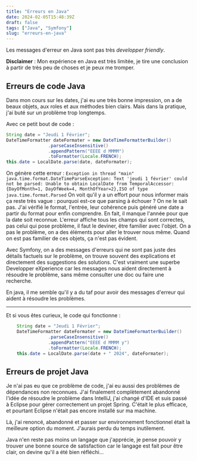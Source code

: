 ```yaml
---
title: "Erreurs en Java"
date: 2024-02-05T15:48:39Z
draft: false
tags: ["Java", "Symfony"]
slug: "erreurs-en-java"
---
```


Les messages d'erreur en Java sont pas très _developper friendly_.

<!--more-->

**Disclaimer** : Mon expérience en Java est très limitée, je tire une conclusion à partir de très peu de choses et je peux me tromper.  

## Erreurs de code Java

Dans mon cours sur les dates, j'ai eu une très bonne impression, on a de beaux objets, aux roles et aux méthodes bien clairs. Mais dans la pratique, j'ai buté sur un problème trop longtemps.

Avec ce petit bout de code :

```java
String date = "Jeudi 1 Février";
DateTimeFormatter dateFormater = new DateTimeFormatterBuilder()
                .parseCaseInsensitive()
                .appendPattern("EEEE d MMMM")
                .toFormatter(Locale.FRENCH);
this.date = LocalDate.parse(date, dateFormater);
```

On génère cette erreur : `Exception in thread "main" java.time.format.DateTimeParseException: Text 'jeudi 1 février' could not be parsed: Unable to obtain LocalDate from TemporalAccessor: {DayOfMonth=1, DayOfWeek=4, MonthOfYear=2},ISO of type java.time.format.Parsed`
On voit qu'il y a un effort pour nous informer mais ça reste très vague : pourquoi est-ce que parsing à échouer ? On ne le sait pas. J'ai vérifié le format, l'entrée, leur cohérence puis généré une date a partir du format pour enfin comprendre.
En fait, il manque l'année pour que la date soit reconnue. L'erreur affiche tous les champs qui sont correctes, pas celui qui pose problème, il faut le deviner, être familier avec l'objet. On a pas le problème, on a des éléments pour aller le trouver nous même. Quand on est pas familier de ces objets, ça n'est pas évident.

Avec Symfony, on a des messages d'erreurs qui ne sont pas juste des détails factuels sur le problème, on trouve souvent des explications et directement des suggestions des solutions. C'est vraiment une superbe Developper eXperience car les messages nous aident directement à résoudre le problème, sans même consulter une doc ou faire une recherche.

En java, il me semble qu'il y a du taf pour avoir des messages d'erreur qui aident à résoudre les problèmes.

---
 
Et si vous êtes curieux, le code qui fonctionne :

```Java
    String date = "Jeudi 1 Février";
    DateTimeFormatter dateFormater = new DateTimeFormatterBuilder()
                .parseCaseInsensitive()
                .appendPattern("EEEE d MMMM y")
                .toFormatter(Locale.FRENCH);
    this.date = LocalDate.parse(date + " 2024", dateFormater);
 ```

## Erreurs de projet Java

Je n'ai pas eu que ce problème de code, j'ai eu aussi des problèmes de dépendances non reconnues. J'ai finalement complètement abandonné l'idée de résoudre le problème dans IntelliJ, j'ai changé d'IDE et suis passé à Eclipse pour gérer correctement un projet Spring. C'était le plus efficace, et pourtant Eclipse n'était pas encore installé sur ma machine.

Là, j'ai renoncé, abandonné et passer sur environnement fonctionnel était la meilleure option du moment. J'aurais perdu du temps inutilement.

Java n'en reste pas moins un langage que j'apprécie, je pense pouvoir y trouver une bonne source de satisfaction car le langage est fait pour être clair, on devine qu'il a été bien réfléchi...
